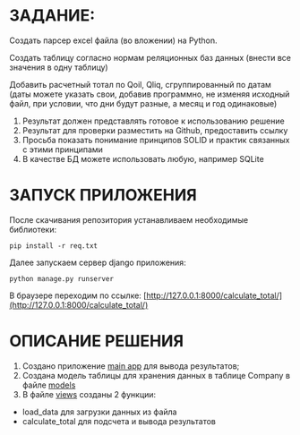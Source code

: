 # ЗАДАНИЕ:

Создать парсер excel файла (во вложении) на Python.

Создать таблицу согласно нормам реляционных баз данных (внести все значения в одну таблицу)

Добавить расчетный тотал по Qoil, Qliq, сгруппированный по датам (даты можете указать свои, добавив программно, не изменяя исходный файл, при условии, что дни будут разные, а месяц и год одинаковые)

1. Результат должен представлять готовое к использованию решение
2. Результат для проверки разместить на Github, предоставить ссылку
3. Просьба показать понимание принципов SOLID и практик связанных с этими принципами
4. В качестве БД можете использовать любую, например SQLite

# ЗАПУСК ПРИЛОЖЕНИЯ
После скачивания репозитория устанавливаем необходимые библиотеки:
```commandline
pip install -r req.txt
```
Далее запускаем сервер django приложения:
```commandline
python manage.py runserver
```
В браузере переходим по ссылке: [http://127.0.0.1:8000/calculate_total/](http://127.0.0.1:8000/calculate_total/)
# ОПИСАНИЕ РЕШЕНИЯ
1. Создано приложение [main app](./main_app) для вывода результатов;
2. Создана модель таблицы для хранения данных в таблице Company в файле [models](./main_app/models.py)
3. В файле [views](./main_app/views.py) созданы 2 функции:
- load_data для загрузки данных из файла
- calculate_total для подсчета и вывода результатов